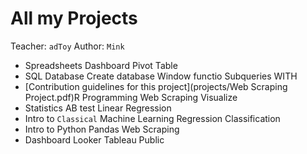 # All my Projects
Teacher: `adToy`
Author: `Mink`

- Spreadsheets
  Dashboard
  Pivot Table
- SQL Database
  Create database
  Window functio
  Subqueries
  WITH
- [Contribution guidelines for this project](projects/Web Scraping Project.pdf)R Programming
  Web Scraping
  Visualize
- Statistics
  AB test
  Linear Regression
- Intro to `Classical` Machine Learning
  Regression
  Classification
- Intro to Python
  Pandas
  Web Scraping
- Dashboard
  Looker
  Tableau Public
